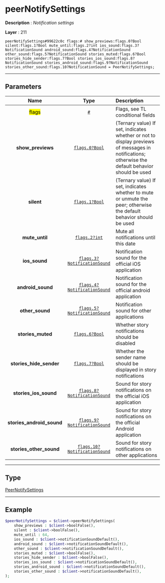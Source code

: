 # peerNotifySettings

**Description** : *Notification settings*

**Layer** : 211

```tl
peerNotifySettings#99622c0c flags:# show_previews:flags.0?Bool silent:flags.1?Bool mute_until:flags.2?int ios_sound:flags.3?NotificationSound android_sound:flags.4?NotificationSound other_sound:flags.5?NotificationSound stories_muted:flags.6?Bool stories_hide_sender:flags.7?Bool stories_ios_sound:flags.8?NotificationSound stories_android_sound:flags.9?NotificationSound stories_other_sound:flags.10?NotificationSound = PeerNotifySettings;
```

---

## Parameters

| Name | Type | Description |
| :---: | :---: | :--- |
| <mark>flags</mark> | [`#`](type/#) | Flags, see TL conditional fields |
| **show_previews** | [`flags.0?Bool`](type/Bool) | (Ternary value) If set, indicates whether or not to display previews of messages in notifications; otherwise the default behavior should be used |
| **silent** | [`flags.1?Bool`](type/Bool) | (Ternary value) If set, indicates whether to mute or unmute the peer; otherwise the default behavior should be used |
| **mute_until** | [`flags.2?int`](type/int) | Mute all notifications until this date |
| **ios_sound** | [`flags.3?NotificationSound`](type/NotificationSound) | Notification sound for the official iOS application |
| **android_sound** | [`flags.4?NotificationSound`](type/NotificationSound) | Notification sound for the official android application |
| **other_sound** | [`flags.5?NotificationSound`](type/NotificationSound) | Notification sound for other applications |
| **stories_muted** | [`flags.6?Bool`](type/Bool) | Whether story notifications should be disabled |
| **stories_hide_sender** | [`flags.7?Bool`](type/Bool) | Whether the sender name should be displayed in story notifications |
| **stories_ios_sound** | [`flags.8?NotificationSound`](type/NotificationSound) | Sound for story notifications on the official iOS application |
| **stories_android_sound** | [`flags.9?NotificationSound`](type/NotificationSound) | Sound for story notifications on the official Android application |
| **stories_other_sound** | [`flags.10?NotificationSound`](type/NotificationSound) | Sound for story notifications on other applications |

---

## Type

[PeerNotifySettings](type/PeerNotifySettings)

---

## Example

```php
$peerNotifySettings = $client->peerNotifySettings(
	show_previews : $client->boolFalse(),
	silent : $client->boolFalse(),
	mute_until : 64,
	ios_sound : $client->notificationSoundDefault(),
	android_sound : $client->notificationSoundDefault(),
	other_sound : $client->notificationSoundDefault(),
	stories_muted : $client->boolFalse(),
	stories_hide_sender : $client->boolFalse(),
	stories_ios_sound : $client->notificationSoundDefault(),
	stories_android_sound : $client->notificationSoundDefault(),
	stories_other_sound : $client->notificationSoundDefault(),
);
```